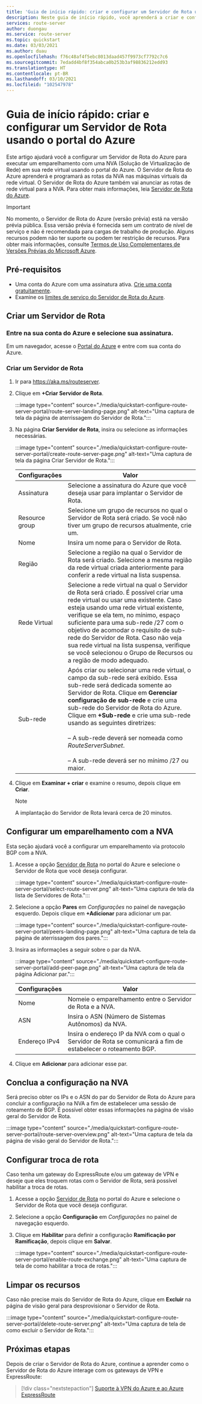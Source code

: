 ```yaml
---
title: 'Guia de início rápido: criar e configurar um Servidor de Rota usando o portal do Azure'
description: Neste guia de início rápido, você aprenderá a criar e configurar um Servidor de Rota usando o portal do Azure.
services: route-server
author: duongau
ms.service: route-server
ms.topic: quickstart
ms.date: 03/03/2021
ms.author: duau
ms.openlocfilehash: f76c48af4f5ebc8013daad457f9973cf7792c7c6
ms.sourcegitcommit: 7edadd4bf8f354abca0b253b3af98836212edd93
ms.translationtype: HT
ms.contentlocale: pt-BR
ms.lasthandoff: 03/10/2021
ms.locfileid: "102547978"
---
```

# <a name="quickstart-create-and-configure-route-server-using-the-azure-portal"></a>Guia de início rápido: criar e configurar um Servidor de Rota usando o portal do Azure

Este artigo ajudará você a configurar um Servidor de Rota do Azure para executar um emparelhamento com uma NVA (Solução de Virtualização de Rede) em sua rede virtual usando o portal do Azure. O Servidor de Rota do Azure aprenderá e programará as rotas da NVA nas máquinas virtuais da rede virtual. O Servidor de Rota do Azure também vai anunciar as rotas de rede virtual para a NVA. Para obter mais informações, leia [Servidor de Rota do Azure](overview.md).

> [!IMPORTANT]
> No momento, o Servidor de Rota do Azure (versão prévia) está na versão prévia pública.
> Essa versão prévia é fornecida sem um contrato de nível de serviço e não é recomendada para cargas de trabalho de produção. Alguns recursos podem não ter suporte ou podem ter restrição de recursos.
> Para obter mais informações, consulte [Termos de Uso Complementares de Versões Prévias do Microsoft Azure](https://azure.microsoft.com/support/legal/preview-supplemental-terms/).

## <a name="prerequisites"></a>Pré-requisitos

* Uma conta do Azure com uma assinatura ativa. [Crie uma conta gratuitamente](https://azure.microsoft.com/free/?WT.mc_id=A261C142F).
* Examine os [limites de serviço do Servidor de Rota do Azure](route-server-faq.md#limitations).

## <a name="create-a-route-server"></a>Criar um Servidor de Rota

### <a name="sign-in-to-your-azure-account-and-select-your-subscription"></a>Entre na sua conta do Azure e selecione sua assinatura.

Em um navegador, acesse o [Portal do Azure](https://portal.azure.com) e entre com sua conta do Azure.

### <a name="create-a-route-server"></a>Criar um Servidor de Rota

1. Ir para https://aka.ms/routeserver.

1. Clique em **+Criar Servidor de Rota**.

    :::image type="content" source="./media/quickstart-configure-route-server-portal/route-server-landing-page.png" alt-text="Uma captura de tela da página de aterrissagem do Servidor de Rota."::: 

1. Na página **Criar Servidor de Rota**, insira ou selecione as informações necessárias.

    :::image type="content" source="./media/quickstart-configure-route-server-portal/create-route-server-page.png" alt-text="Uma captura de tela da página Criar Servidor de Rota.":::     

    | Configurações | Valor |
    |----------|-------|
    | Assinatura | Selecione a assinatura do Azure que você deseja usar para implantar o Servidor de Rota. |
    | Resource group | Selecione um grupo de recursos no qual o Servidor de Rota será criado. Se você não tiver um grupo de recursos atualmente, crie um. |
    | Nome | Insira um nome para o Servidor de Rota. |
    | Região | Selecione a região na qual o Servidor de Rota será criado. Selecione a mesma região da rede virtual criada anteriormente para conferir a rede virtual na lista suspensa. |
    | Rede Virtual | Selecione a rede virtual na qual o Servidor de Rota será criado. É possível criar uma rede virtual ou usar uma existente. Caso esteja usando uma rede virtual existente, verifique se ela tem, no mínimo, espaço suficiente para uma sub-rede /27 com o objetivo de acomodar o requisito de sub-rede do Servidor de Rota. Caso não veja sua rede virtual na lista suspensa, verifique se você selecionou o Grupo de Recursos ou a região de modo adequado. |
    | Sub-rede | Após criar ou selecionar uma rede virtual, o campo da sub-rede será exibido. Essa sub-rede será dedicada somente ao Servidor de Rota. Clique em **Gerenciar configuração de sub-rede** e crie uma sub-rede do Servidor de Rota do Azure. Clique em **+Sub-rede** e crie uma sub-rede usando as seguintes diretrizes:</br><br>– A sub-rede deverá ser nomeada como *RouteServerSubnet*.</br><br>– A sub-rede deverá ser no mínimo /27 ou maior.</br> |

1. Clique em **Examinar + criar** e examine o resumo, depois clique em **Criar**. 

    > [!NOTE]
    > A implantação do Servidor de Rota levará cerca de 20 minutos.

## <a name="set-up-peering-with-nva"></a>Configurar um emparelhamento com a NVA

Esta seção ajudará você a configurar um emparelhamento via protocolo BGP com a NVA.

1. Acesse a opção [Servidor de Rota](https://aka.ms/routeserver) no portal do Azure e selecione o Servidor de Rota que você deseja configurar.

    :::image type="content" source="./media/quickstart-configure-route-server-portal/select-route-server.png" alt-text="Uma captura de tela da lista de Servidores de Rota."::: 

1. Selecione a opção **Pares** em *Configurações* no painel de navegação esquerdo. Depois clique em **+Adicionar** para adicionar um par.

    :::image type="content" source="./media/quickstart-configure-route-server-portal/peers-landing-page.png" alt-text="Uma captura de tela da página de aterrissagem dos pares."::: 

1. Insira as informações a seguir sobre o par da NVA.

    :::image type="content" source="./media/quickstart-configure-route-server-portal/add-peer-page.png" alt-text="Uma captura de tela da página Adicionar par.":::

    | Configurações | Valor |
    |----------|-------|
    | Nome | Nomeie o emparelhamento entre o Servidor de Rota e a NVA. |
    | ASN |  Insira o ASN (Número de Sistemas Autônomos) da NVA. |
    | Endereço IPv4 | Insira o endereço IP da NVA com o qual o Servidor de Rota se comunicará a fim de estabelecer o roteamento BGP. |

1. Clique em **Adicionar** para adicionar esse par.

## <a name="complete-the-configuration-on-the-nva"></a>Conclua a configuração na NVA

Será preciso obter os IPs e o ASN do par do Servidor de Rota do Azure para concluir a configuração na NVA a fim de estabelecer uma sessão de roteamento de BGP. É possível obter essas informações na página de visão geral do Servidor de Rota.

:::image type="content" source="./media/quickstart-configure-route-server-portal/route-server-overview.png" alt-text="Uma captura de tela da página de visão geral do Servidor de Rota.":::

## <a name="configure-route-exchange"></a>Configurar troca de rota

Caso tenha um gateway do ExpressRoute e/ou um gateway de VPN e deseje que eles troquem rotas com o Servidor de Rota, será possível habilitar a troca de rotas.

1. Acesse a opção [Servidor de Rota](https://aka.ms/routeserver) no portal do Azure e selecione o Servidor de Rota que você deseja configurar.

1. Selecione a opção **Configuração** em *Configurações* no painel de navegação esquerdo.

1. Clique em **Habilitar** para definir a configuração **Ramificação por Ramificação**, depois clique em **Salvar**.

    :::image type="content" source="./media/quickstart-configure-route-server-portal/enable-route-exchange.png" alt-text="Uma captura de tela de como habilitar a troca de rotas.":::

## <a name="clean-up-resources"></a>Limpar os recursos

Caso não precise mais do Servidor de Rota do Azure, clique em **Excluir** na página de visão geral para desprovisionar o Servidor de Rota.

:::image type="content" source="./media/quickstart-configure-route-server-portal/delete-route-server.png" alt-text="Uma captura de tela de como excluir o Servidor de Rota.":::

## <a name="next-steps"></a>Próximas etapas

Depois de criar o Servidor de Rota do Azure, continue a aprender como o Servidor de Rota do Azure interage com os gateways de VPN e ExpressRoute: 

> [!div class="nextstepaction"]
> [Suporte à VPN do Azure e ao Azure ExpressRoute](expressroute-vpn-support.md)
